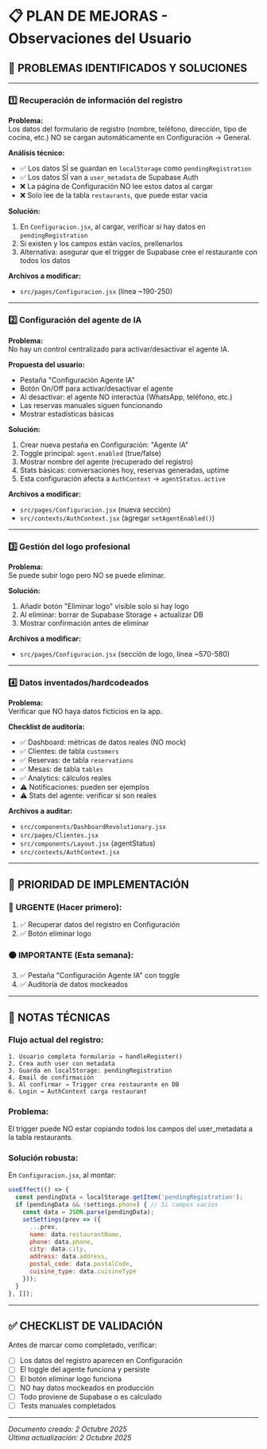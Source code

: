 # 📋 PLAN DE MEJORAS - Observaciones del Usuario

## 🎯 PROBLEMAS IDENTIFICADOS Y SOLUCIONES

---

### 1️⃣ **Recuperación de información del registro**

**Problema:**  
Los datos del formulario de registro (nombre, teléfono, dirección, tipo de cocina, etc.) NO se cargan automáticamente en Configuración → General.

**Análisis técnico:**
- ✅ Los datos SÍ se guardan en `localStorage` como `pendingRegistration`
- ✅ Los datos SÍ van a `user_metadata` de Supabase Auth
- ❌ La página de Configuración NO lee estos datos al cargar
- ❌ Solo lee de la tabla `restaurants`, que puede estar vacía

**Solución:**
1. En `Configuracion.jsx`, al cargar, verificar si hay datos en `pendingRegistration`
2. Si existen y los campos están vacíos, prellenarlos
3. Alternativa: asegurar que el trigger de Supabase cree el restaurante con todos los datos

**Archivos a modificar:**
- `src/pages/Configuracion.jsx` (línea ~190-250)

---

### 2️⃣ **Configuración del agente de IA**

**Problema:**  
No hay un control centralizado para activar/desactivar el agente IA.

**Propuesta del usuario:**
- Pestaña "Configuración Agente IA"
- Botón On/Off para activar/desactivar el agente
- Al desactivar: el agente NO interactúa (WhatsApp, teléfono, etc.)
- Las reservas manuales siguen funcionando
- Mostrar estadísticas básicas

**Solución:**
1. Crear nueva pestaña en Configuración: "Agente IA"
2. Toggle principal: `agent.enabled` (true/false)
3. Mostrar nombre del agente (recuperado del registro)
4. Stats básicas: conversaciones hoy, reservas generadas, uptime
5. Esta configuración afecta a `AuthContext` → `agentStatus.active`

**Archivos a modificar:**
- `src/pages/Configuracion.jsx` (nueva sección)
- `src/contexts/AuthContext.jsx` (agregar `setAgentEnabled()`)

---

### 3️⃣ **Gestión del logo profesional**

**Problema:**  
Se puede subir logo pero NO se puede eliminar.

**Solución:**
1. Añadir botón "Eliminar logo" visible solo si hay logo
2. Al eliminar: borrar de Supabase Storage + actualizar DB
3. Mostrar confirmación antes de eliminar

**Archivos a modificar:**
- `src/pages/Configuracion.jsx` (sección de logo, línea ~570-580)

---

### 4️⃣ **Datos inventados/hardcodeados**

**Problema:**  
Verificar que NO haya datos ficticios en la app.

**Checklist de auditoría:**
- ✅ Dashboard: métricas de datos reales (NO mock)
- ✅ Clientes: de tabla `customers`
- ✅ Reservas: de tabla `reservations`
- ✅ Mesas: de tabla `tables`
- ✅ Analytics: cálculos reales
- ⚠️ Notificaciones: pueden ser ejemplos
- ⚠️ Stats del agente: verificar si son reales

**Archivos a auditar:**
- `src/components/DashboardRevolutionary.jsx`
- `src/pages/Clientes.jsx`
- `src/components/Layout.jsx` (agentStatus)
- `src/contexts/AuthContext.jsx`

---

## 🚀 PRIORIDAD DE IMPLEMENTACIÓN

### 🔴 **URGENTE (Hacer primero):**
1. ✅ Recuperar datos del registro en Configuración
2. ✅ Botón eliminar logo

### 🟠 **IMPORTANTE (Esta semana):**
3. ✅ Pestaña "Configuración Agente IA" con toggle
4. ✅ Auditoría de datos mockeados

---

## 📝 NOTAS TÉCNICAS

### Flujo actual del registro:
```
1. Usuario completa formulario → handleRegister()
2. Crea auth user con metadata
3. Guarda en localStorage: pendingRegistration
4. Email de confirmación
5. Al confirmar → Trigger crea restaurante en DB
6. Login → AuthContext carga restaurant
```

### Problema:
El trigger puede NO estar copiando todos los campos del user_metadata a la tabla restaurants.

### Solución robusta:
En `Configuracion.jsx`, al montar:
```javascript
useEffect(() => {
  const pendingData = localStorage.getItem('pendingRegistration');
  if (pendingData && !settings.phone) { // Si campos vacíos
    const data = JSON.parse(pendingData);
    setSettings(prev => ({
      ...prev,
      name: data.restaurantName,
      phone: data.phone,
      city: data.city,
      address: data.address,
      postal_code: data.postalCode,
      cuisine_type: data.cuisineType
    }));
  }
}, []);
```

---

## ✅ CHECKLIST DE VALIDACIÓN

Antes de marcar como completado, verificar:
- [ ] Los datos del registro aparecen en Configuración
- [ ] El toggle del agente funciona y persiste
- [ ] El botón eliminar logo funciona
- [ ] NO hay datos mockeados en producción
- [ ] Todo proviene de Supabase o es calculado
- [ ] Tests manuales completados

---

*Documento creado: 2 Octubre 2025*  
*Última actualización: 2 Octubre 2025*

